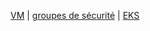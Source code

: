 [VM](https://github.com/abiForSofteam/aws/blob/main/instances) | [groupes de sécurité](https://github.com/abiForSofteam/aws/blob/main/security-groups) | [EKS](https://github.com/abiForSofteam/aws/blob/main/eks)



